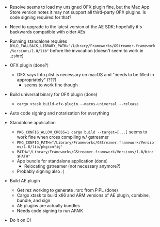 - Resolve seems to load my unsigned OFX plugin fine, but the Mac App Store version notes it may not support all third-party OFX plugins. Is code signing required for that?
- Need to upgrade to the latest version of the AE SDK; hopefully it's backwards compatible with older AEs
- Running standalone requires `DYLD_FALLBACK_LIBRARY_PATH="/Library/Frameworks/GStreamer.framework/Versions/1.0/lib"` before the invocation (doesn't seem to work in .zshrc)

- OFX plugin (done?)
  - OFX says Info.plist is necessary on macOS and "needs to be filled in appropriately" (???)
    - seems to work fine though
- Build universal binary for OFX plugin (done)
  - `cargo xtask build-ofx-plugin --macos-universal --release`
- Auto code signing and notarization for everything
- Standalone application
  - `PKG_CONFIG_ALLOW_CROSS=1 cargo build --target=[...]` seems to work fine when cross compiling w/ gstreamer
  - `PKG_CONFIG_PATH="/Library/Frameworks/GStreamer.framework/Versions/1.0/lib/pkgconfig"`
  - `PATH="/Library/Frameworks/GStreamer.framework/Versions/1.0/bin:$PATH"`
  - App bundle for standalone application (done)
    - Relocating gstreamer (not necessary anymore?)
  - Probably signing also :(
- Build AE plugin
  - Get rez working to generate .rsrc from PiPL (done)
  - Cargo xtask to build x86 and ARM versions of AE plugin, combine, bundle, and sign
  - AE plugins are actually bundles
  - Needs code signing to run AFAIK
- Do it on CI